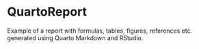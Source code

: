 # QuartoReport
Example of a report with formulas, tables, figures, references etc. generated using Quarto Markdown and RStudio. 
